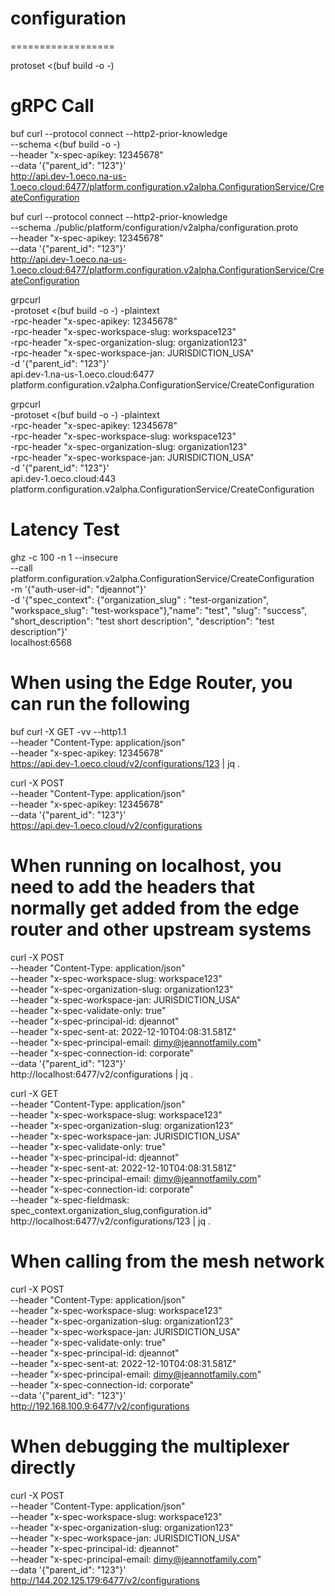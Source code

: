 # configuration

==================

protoset <(buf build -o -)

# gRPC Call
buf curl --protocol connect --http2-prior-knowledge \
--schema <(buf build -o -) \
--header "x-spec-apikey: 12345678" \
--data '{"parent_id": "123"}' \
http://api.dev-1.oeco.na-us-1.oeco.cloud:6477/platform.configuration.v2alpha.ConfigurationService/CreateConfiguration

buf curl --protocol connect --http2-prior-knowledge \
--schema ./public/platform/configuration/v2alpha/configuration.proto \
--header "x-spec-apikey: 12345678" \
--data '{"parent_id": "123"}' \
http://api.dev-1.oeco.na-us-1.oeco.cloud:6477/platform.configuration.v2alpha.ConfigurationService/CreateConfiguration

grpcurl \
-protoset <(buf build -o -) -plaintext \
-rpc-header "x-spec-apikey: 12345678" \
-rpc-header "x-spec-workspace-slug: workspace123" \
-rpc-header "x-spec-organization-slug: organization123" \
-rpc-header "x-spec-workspace-jan: JURISDICTION_USA" \
-d '{"parent_id": "123"}' \
api.dev-1.na-us-1.oeco.cloud:6477 platform.configuration.v2alpha.ConfigurationService/CreateConfiguration

grpcurl \
-protoset <(buf build -o -) -plaintext \
-rpc-header "x-spec-apikey: 12345678" \
-rpc-header "x-spec-workspace-slug: workspace123" \
-rpc-header "x-spec-organization-slug: organization123" \
-rpc-header "x-spec-workspace-jan: JURISDICTION_USA" \
-d '{"parent_id": "123"}' \
api.dev-1.oeco.cloud:443 platform.configuration.v2alpha.ConfigurationService/CreateConfiguration

# Latency Test
ghz -c 100 -n 1 --insecure \
--call platform.configuration.v2alpha.ConfigurationService/CreateConfiguration \
-m '{"auth-user-id": "djeannot"}' \
-d '{"spec_context": {"organization_slug" : "test-organization", "workspace_slug": "test-workspace"},"name": "test", "slug": "success", "short_description": "test short description", "description": "test description"}' \
localhost:6568


# When using the Edge Router, you can run the following
buf curl -X GET -vv --http1.1 \
--header "Content-Type: application/json" \
--header "x-spec-apikey: 12345678" \
https://api.dev-1.oeco.cloud/v2/configurations/123 | jq .

curl -X POST \
--header "Content-Type: application/json" \
--header "x-spec-apikey: 12345678" \
--data '{"parent_id": "123"}' \
https://api.dev-1.oeco.cloud/v2/configurations


# When running on localhost, you need to add the headers that normally get added from the edge router and other upstream systems
curl -X POST \
--header "Content-Type: application/json" \
--header "x-spec-workspace-slug: workspace123" \
--header "x-spec-organization-slug: organization123" \
--header "x-spec-workspace-jan: JURISDICTION_USA" \
--header "x-spec-validate-only: true" \
--header "x-spec-principal-id: djeannot" \
--header "x-spec-sent-at: 2022-12-10T04:08:31.581Z" \
--header "x-spec-principal-email: dimy@jeannotfamily.com" \
--header "x-spec-connection-id: corporate" \
--data '{"parent_id": "123"}' \
http://localhost:6477/v2/configurations | jq .

curl -X GET \
--header "Content-Type: application/json" \
--header "x-spec-workspace-slug: workspace123" \
--header "x-spec-organization-slug: organization123" \
--header "x-spec-workspace-jan: JURISDICTION_USA" \
--header "x-spec-validate-only: true" \
--header "x-spec-principal-id: djeannot" \
--header "x-spec-sent-at: 2022-12-10T04:08:31.581Z" \
--header "x-spec-principal-email: dimy@jeannotfamily.com" \
--header "x-spec-connection-id: corporate" \
--header "x-spec-fieldmask: spec_context.organization_slug,configuration.id" \
http://localhost:6477/v2/configurations/123 | jq .

# When calling from the mesh network
curl -X POST \
--header "Content-Type: application/json" \
--header "x-spec-workspace-slug: workspace123" \
--header "x-spec-organization-slug: organization123" \
--header "x-spec-workspace-jan: JURISDICTION_USA" \
--header "x-spec-validate-only: true" \
--header "x-spec-principal-id: djeannot" \
--header "x-spec-sent-at: 2022-12-10T04:08:31.581Z" \
--header "x-spec-principal-email: dimy@jeannotfamily.com" \
--header "x-spec-connection-id: corporate" \
--data '{"parent_id": "123"}' \
http://192.168.100.9:6477/v2/configurations

# When debugging the multiplexer directly
curl -X POST \
--header "Content-Type: application/json" \
--header "x-spec-workspace-slug: workspace123" \
--header "x-spec-organization-slug: organization123" \
--header "x-spec-workspace-jan: JURISDICTION_USA" \
--header "x-spec-principal-id: djeannot" \
--header "x-spec-principal-email: dimy@jeannotfamily.com" \
--data '{"parent_id": "123"}' \
http://144.202.125.179:6477/v2/configurations
